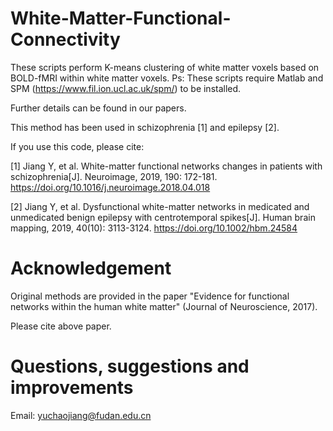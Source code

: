 # White-Matter-Functional-Connectivity

These scripts perform K-means clustering of white matter voxels based on BOLD-fMRI within white matter voxels.
Ps: These scripts require Matlab and SPM (https://www.fil.ion.ucl.ac.uk/spm/) to be installed. 

Further details can be found in our papers.

This method has been used in schizophrenia [1] and epilepsy [2].

If you use this code, please cite: 

[1] Jiang Y, et al. White-matter functional networks changes in patients with schizophrenia[J]. Neuroimage, 2019, 190: 172-181. https://doi.org/10.1016/j.neuroimage.2018.04.018

[2] Jiang Y, et al. Dysfunctional white-matter networks in medicated and unmedicated benign epilepsy with centrotemporal spikes[J]. Human brain mapping, 2019, 40(10): 3113-3124.
https://doi.org/10.1002/hbm.24584



# Acknowledgement

Original methods are provided in the paper "Evidence for functional networks within the human white matter" (Journal of Neuroscience, 2017).

Please cite above paper.

# Questions, suggestions and improvements

Email: yuchaojiang@fudan.edu.cn

